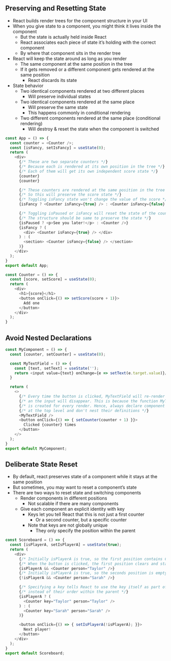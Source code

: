 ## Preserving and Resetting State
- React builds render trees for the component structure in your UI
- When you give state to a component, you might think it lives inside the component
  - But the state is actually held inside React
  - React associates each piece of state it’s holding with the correct component
  - By where that component sits in the render tree
- React will keep the state around as long as you render
  - The same component at the same position in the tree
  - If it gets removed or a different component gets rendered at the same position
    - React discards its state
- State behavior
  - Two identical components rendered at two different places
    - Will preserve individual states
  - Two identical components rendered at the same place
    - Will preserve the same state
    - This happens commonly in conditional rendering
  - Two different components rendered at the same place (conditional rendering)
    - Will destroy & reset the state when the component is switched

```js
const App = () => {
  const counter = <Counter />;
  const [isFancy, setIsFancy] = useState(0);
  return (
    <div>
      {/* These are two separate counters */}
      {/* Because each is rendered at its own position in the tree */}
      {/* Each of them will get its own independent score state */}
      {counter}
      {counter}

      {/* These counters are rendered at the same position in the tree */}
      {/* So this will preserve the score state */}
      {/* Toggling isFancy state won't change the value of the score */}
      {isFancy ? <Counter isFancy={true} /> : <Counter isFancy={false} />}

      {/* Toggling isPaused or isFancy will reset the state of the counter */}
      {/* The structure should be same to preserve the state */}
      {isPaused ? <p>See you later!</p> : <Counter />}
      {isFancy ? (
        <div> <Counter isFancy={true} /> </div>
      ) : (
        <section> <Counter isFancy={false} /> </section>
      )}
    </div>
  );
}
export default App;

const Counter = () => {
  const [score, setScore] = useState(0);
  return (
    <div>
      <h1>{score}</h1>
      <button onClick={() => setScore(score + 1)}>
        Add one
      </button>
    </div>
  );
}
```

## Avoid Nested Declarations
```js
const MyComponent = () => {
  const [counter, setCounter] = useState(0);

  const MyTextField = () => {
    const [text, setText] = useState('');
    return <input value={text} onChange={e => setText(e.target.value)}/>
  }

  return (
    <>
      {/* Every time the button is clicked, MyTextField will re-render */}
      {/* an the input will disappear. This is because the function MyTextField */}
      {/* is created for every render. Hence, always declare component functions */}
      {/* at the top level and don't nest their definitions */}
      <MyTextField />
      <button onClick={() => { setCounter(counter + 1) }}>
        Clicked {counter} times
      </button>
    </>
  );
}
export default MyComponent;
```

## Deliberate State Reset
- By default, react preserves state of a component while it stays at the same position
- But sometimes, you may want to reset a component’s state
- There are two ways to reset state and switching components
  - Render components in different positions
    - Not scalable if there are many components
  - Give each component an explicit identity with key
    - Keys let you tell React that this is not just a first counter
      - Or a second counter, but a specific counter
    - Note that keys are not globally unique
      - They only specify the position within the parent

```js
const Scoreboard = () => {
  const [isPlayerA, setIsPlayerA] = useState(true);
  return (
    <div>
      {/* Initially isPlayerA is true, so the first position contains Counter state */}
      {/* When the button is clicked, the first position clears and state is destroyed */}
      {isPlayerA && <Counter person="Taylor" />}
      {/* Initially isPlayerA is true, so the seconds position is empty */}
      {!isPlayerA && <Counter person="Sarah" />}

      {/* Specifying a key tells React to use the key itself as part of the position */}
      {/* instead of their order within the parent */}
      {isPlayerA ? (
        <Counter key="Taylor" person="Taylor" />
      ) : (
        <Counter key="Sarah" person="Sarah" />
      )}

      <button onClick={() => { setIsPlayerA(!isPlayerA); }}>
        Next player!
      </button>
    </div>
  );
}
export default Scoreboard;
```
